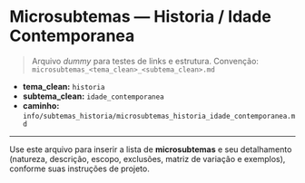 # Microsubtemas — Historia / Idade Contemporanea

> Arquivo *dummy* para testes de links e estrutura.
> Convenção: `microsubtemas_<tema_clean>_<subtema_clean>.md`

- **tema_clean:** `historia`
- **subtema_clean:** `idade_contemporanea`
- **caminho:** `info/subtemas_historia/microsubtemas_historia_idade_contemporanea.md`

---

Use este arquivo para inserir a lista de **microsubtemas** e seu detalhamento (natureza, descrição, escopo, exclusões, matriz de variação e exemplos), conforme suas instruções de projeto.

